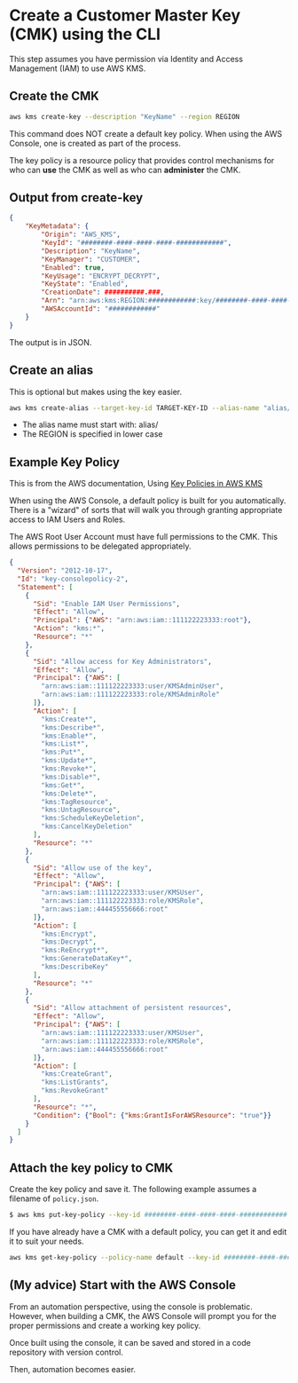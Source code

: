 # Create a Customer Master Key (CMK) using the CLI

This step assumes you have permission via Identity and Access Management (IAM) to use AWS KMS.

## Create the CMK

```bash
aws kms create-key --description "KeyName" --region REGION
```

This command does NOT create a default key policy.  When using the AWS Console, one is created as part of the process.

The key policy is a resource policy that provides control mechanisms for who can **use** the CMK as well as who can **administer** the CMK.

## Output from create-key

```json
{
    "KeyMetadata": {
        "Origin": "AWS_KMS",
        "KeyId": "########-####-####-####-############",
        "Description": "KeyName",
        "KeyManager": "CUSTOMER",
        "Enabled": true,
        "KeyUsage": "ENCRYPT_DECRYPT",
        "KeyState": "Enabled",
        "CreationDate": ##########.###,
        "Arn": "arn:aws:kms:REGION:############:key/########-####-####-#####-############",
        "AWSAccountId": "############"
    }
}
```

The output is in JSON.  

## Create an alias

This is optional but makes using the key easier.

```bash
aws kms create-alias --target-key-id TARGET-KEY-ID --alias-name "alias/NAME" --region REGION
```

* The alias name must start with: alias/
* The REGION is specified in lower case

## Example Key Policy

This is from the AWS documentation, Using [Key Policies in AWS KMS](https://docs.aws.amazon.com/kms/latest/developerguide/key-policies.html#key-policy-default)

When using the AWS Console, a default policy is built for you automatically.  There is a "wizard" of sorts that will walk you through granting appropriate access to IAM Users and Roles.

The AWS Root User Account must have full permissions to the CMK.  This allows permissions to be delegated appropriately.

```json
{
  "Version": "2012-10-17",
  "Id": "key-consolepolicy-2",
  "Statement": [
    {
      "Sid": "Enable IAM User Permissions",
      "Effect": "Allow",
      "Principal": {"AWS": "arn:aws:iam::111122223333:root"},
      "Action": "kms:*",
      "Resource": "*"
    },
    {
      "Sid": "Allow access for Key Administrators",
      "Effect": "Allow",
      "Principal": {"AWS": [
        "arn:aws:iam::111122223333:user/KMSAdminUser",
        "arn:aws:iam::111122223333:role/KMSAdminRole"
      ]},
      "Action": [
        "kms:Create*",
        "kms:Describe*",
        "kms:Enable*",
        "kms:List*",
        "kms:Put*",
        "kms:Update*",
        "kms:Revoke*",
        "kms:Disable*",
        "kms:Get*",
        "kms:Delete*",
        "kms:TagResource",
        "kms:UntagResource",
        "kms:ScheduleKeyDeletion",
        "kms:CancelKeyDeletion"
      ],
      "Resource": "*"
    },
    {
      "Sid": "Allow use of the key",
      "Effect": "Allow",
      "Principal": {"AWS": [
        "arn:aws:iam::111122223333:user/KMSUser",
        "arn:aws:iam::111122223333:role/KMSRole",
        "arn:aws:iam::444455556666:root"
      ]},
      "Action": [
        "kms:Encrypt",
        "kms:Decrypt",
        "kms:ReEncrypt*",
        "kms:GenerateDataKey*",
        "kms:DescribeKey"
      ],
      "Resource": "*"
    },
    {
      "Sid": "Allow attachment of persistent resources",
      "Effect": "Allow",
      "Principal": {"AWS": [
        "arn:aws:iam::111122223333:user/KMSUser",
        "arn:aws:iam::111122223333:role/KMSRole",
        "arn:aws:iam::444455556666:root"
      ]},
      "Action": [
        "kms:CreateGrant",
        "kms:ListGrants",
        "kms:RevokeGrant"
      ],
      "Resource": "*",
      "Condition": {"Bool": {"kms:GrantIsForAWSResource": "true"}}
    }
  ]
}
```

## Attach the key policy to CMK

Create the key policy and save it.  The following example assumes a filename of `policy.json`.

```bash
$ aws kms put-key-policy --key-id ########-####-####-####-############ --policy-name default --cli-input-json file://policy.json
```

If you have already have a CMK with a default policy, you can get it and edit it to suit your needs.

```bash
aws kms get-key-policy --policy-name default --key-id ########-####-####-####-############ > policy.json
```

## (My advice) Start with the AWS Console

From an automation perspective, using the console is problematic.  However, when building a CMK, the AWS Console will prompt you for the proper permissions and create a working key policy. 

Once built using the console, it can be saved and stored in a code repository with version control.

Then, automation becomes easier.

